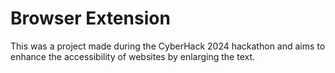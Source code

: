 # Browser Extension

This was a project made during the CyberHack 2024 hackathon and aims to enhance the accessibility of websites by enlarging the text.